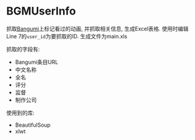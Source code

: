 # BGMUserInfo

抓取[Bangumi](http://bgm.tv/)上标记看过的动画, 并抓取相关信息, 生成Excel表格. 使用时编辑Line 7的`user_id`为要抓取的ID. 生成文件为main.xls

抓取的字段有:
* Bangumi条目URL
* 中文名称
* 全名
* 评分
* 监督
* 制作公司


使用到的库:

* BeautifulSoup
* xlwt
